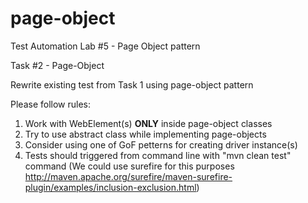# page-object
Test Automation Lab #5 - Page Object pattern

Task #2 - Page-Object

Rewrite existing test from Task 1 using page-object pattern

Please follow rules:

1. Work with WebElement(s) **ONLY** inside page-object classes
2. Try to use abstract class while implementing page-objects
3. Consider using one of GoF petterns for creating driver instance(s)
4. Tests should triggered from command line with "mvn clean test" command (We could use surefire for this purposes http://maven.apache.org/surefire/maven-surefire-plugin/examples/inclusion-exclusion.html)
